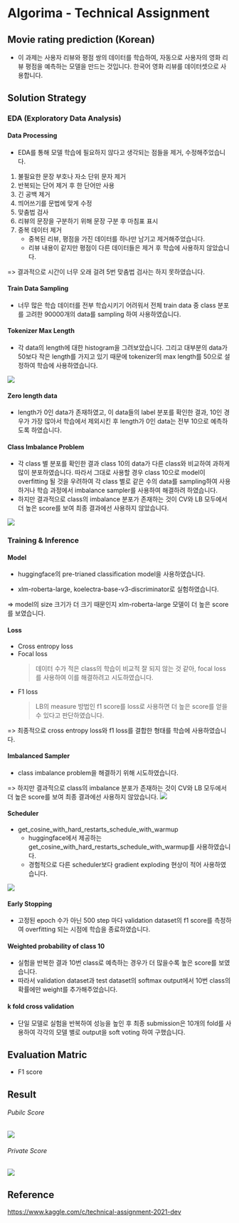 # Algorima - Technical Assignment

## Movie rating prediction (Korean)

- 이 과제는 사용자 리뷰와 평점 쌍의 데이터를 학습하여, 자동으로 사용자의 영화 리뷰 평점을 예측하는 모델을 만드는 것입니다. 한국어 영화 리뷰를 데이터셋으로 사용합니다.

## Solution Strategy

### EDA (Exploratory Data Analysis)

#### Data Processing

- EDA를 통해 모델 학습에 필요하지 않다고 생각되는 점들을 제거, 수정해주었습니다.

1. 불필요한 문장 부호나 자소 단위 문자 제거
2. 반복되는 단어 제거 후 한 단어만 사용
3. 긴 공백 제거
4. 띄어쓰기를 문법에 맞게 수정
5. 맞춤법 검사
6. 리뷰의 문장을 구분하기 위해 문장 구분 후 마침표 표시
7. 중복 데이터 제거
   - 중복된 리뷰, 평점을 가진 데이터를 하나만 남기고 제거해주었습니다.
   - 리뷰 내용이 같지만 평점이 다른 데이터들은 제거 후 학습에 사용하지 않았습니다.

=> 결과적으로 시간이 너무 오래 걸려 5번 맞춤법 검사는 하지 못하였습니다.

#### Train Data Sampling

- 너무 많은 학습 데이터를 전부 학습시키기 어려워서 전체 train data 중 class 분포를 고려한 90000개의 data를 sampling 하여 사용하였습니다.

#### Tokenizer Max Length

- 각 data의 length에 대한 histogram을 그려보았습니다. 그리고 대부분의 data가 50보다 작은 length를 가지고 있기 때문에 tokenizer의 max length를 50으로 설정하여 학습에 사용하였습니다.

![](image/README/1622743674998.png)

#### Zero length data

- length가 0인 data가 존재하였고, 이 data들의 label 분포를 확인한 결과, 10인 경우가 가장 많아서 학습에서 제외시킨 후 length가 0인 data는 전부 10으로 예측하도록 하였습니다.

#### Class Imbalance Problem

- 각 class 별 분포를 확인한 결과 class 10의 data가 다른 class와 비교하여 과하게 많이 분포하였습니다. 따라서 그대로 사용할 경우 class 10으로 model이
  overfitting 될 것을 우려하여 각 class 별로 같은 수의 data를 sampling하여 사용하거나 학습 과정에서 imbalance sampler를 사용하여 해결하려 하였습니다.
- 하지만 결과적으로 class의 imbalance 분포가 존재하는 것이 CV와 LB 모두에서 더 높은 score를 보여 최종 결과에선 사용하지 않았습니다.

![](image/README/1622743808050.png)

### Training & Inference

#### Model

- huggingface의 pre-trianed classification model을 사용하였습니다.

- xlm-roberta-large, koelectra-base-v3-discriminator로 실험하였습니다.

=> model의 size 크기가 더 크기 때문인지 xlm-roberta-large 모델이 더 높은 score를 보였습니다.

#### Loss

- Cross entropy loss
- Focal loss
  > 데이터 수가 적은 class의 학습이 비교적 잘 되지 않는 것 같아, focal loss를 사용하여 이를 해결하려고 시도하였습니다. 
- F1 loss
  > LB의 measure 방법인 f1 score를 loss로 사용하면 더 높은 score를 얻을 수 있다고 판단하였습니다.

=> 최종적으로 cross entropy loss와 f1 loss를 결합한 형태를 학습에 사용하였습니다.
#### Imbalanced Sampler

- class imbalance problem을 해결하기 위해 시도하였습니다.

=> 하지만 결과적으로 class의 imbalance 분포가 존재하는 것이 CV와 LB 모두에서 더 높은 score를 보여 최종 결과에선 사용하지 않았습니다.
<img src="https://user-images.githubusercontent.com/2270240/40677251-b08f504a-63af-11e8-9653-f28e973a5664.png"/>

#### Scheduler

- get_cosine_with_hard_restarts_schedule_with_warmup
  - huggingface에서 제공하는 get_cosine_with_hard_restarts_schedule_with_warmup를 사용하였습니다.
  - 경험적으로 다른 scheduler보다 gradient exploding 현상이 적어 사용하였습니다.
<img src="https://huggingface.co/transformers/_images/warmup_cosine_hard_restarts_schedule.png"/>

#### Early Stopping

- 고정된 epoch 수가 아닌 500 step 마다 validation dataset의 f1 score를 측정하여 overfitting 되는 시점에 학습을 종료하였습니다.
#### Weighted probability of class 10

- 실험을 반복한 결과 10번 class로 예측하는 경우가 더 많을수록 높은 score를 보였습니다.
- 따라서 validation dataset과 test dataset의 softmax output에서 10번 class의 확률에만 weight를 추가해주었습니다.
#### k fold cross validation

- 단일 모델로 실험을 반복하여 성능을 높인 후 최종 submission은 10개의 fold를 사용하여 각각의 모델 별로 output을 soft voting 하여 구했습니다.

## Evaluation Matric

- F1 score

## Result

###### Pubilc Score

![](image/README/1622743345828.png)

###### Private Score

![](image/README/1622743326411.png)

## Reference

https://www.kaggle.com/c/technical-assignment-2021-dev
